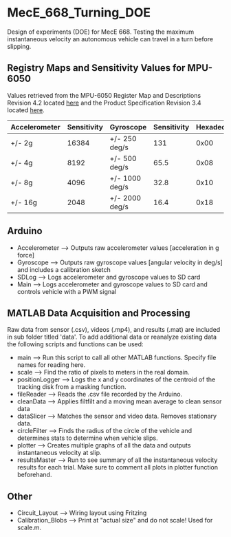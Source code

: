 # MecE_668_Turning_DOE

Design of experiments (DOE) for MecE 668. Testing the maximum instantaneous velocity an autonomous vehicle can travel in a turn before slipping.

## Registry Maps and Sensitivity Values for MPU-6050

Values retrieved from the MPU-6050 Register Map and Descriptions Revision 4.2 located [here](https://www.invensense.com/wp-content/uploads/2015/02/MPU-6000-Register-Map1.pdf) and the Product Specification Revision 3.4 located [here](https://www.invensense.com/wp-content/uploads/2015/02/MPU-6000-Datasheet1.pdf).

| Accelerometer | Sensitivity   | Gyroscope     | Sensitivity   | Hexadecimal   |  Binary       |
| ------------- | ------------- | ------------- | ------------- | ------------- | ------------- |
| +/- 2g	      | 16384	        | +/- 250 deg/s | 131           | 0x00	        | 00000000      |
| +/- 4g	      | 8192 	        | +/- 500 deg/s | 65.5          | 0x08	        | 00001000      |
| +/- 8g        | 4096	        | +/- 1000 deg/s| 32.8          | 0x10	        | 00010000      |
| +/- 16g	      | 2048	        | +/- 2000 deg/s| 16.4          | 0x18	        | 00011000      |

## Arduino

* Accelerometer --> Outputs raw accelerometer values [acceleration in g force]
* Gyroscope --> Outputs raw gyroscope values [angular velocity in deg/s] and includes a calibration sketch
* SDLog --> Logs accelerometer and gyroscope values to SD card
* Main --> Logs accelerometer and gyroscope values to SD card and controls vehicle with a PWM signal

## MATLAB Data Acquisition and Processing

Raw data from sensor (.csv), videos (.mp4), and results (.mat) are included in sub folder titled 'data'. To add additional data or reanalyze existing data the following scripts and functions can be used:
* main --> Run this script to call all other MATLAB functions. Specify file names for reading here.
* scale --> Find the ratio of pixels to meters in the real domain.
* positionLogger --> Logs the x and y coordinates of the centroid of the tracking disk from a masking function.
* fileReader --> Reads the .csv file recorded by the Arduino.
* cleanData --> Applies filtfilt and a moving mean average to clean sensor data
* dataSlicer --> Matches the sensor and video data. Removes stationary data.
* circleFilter --> Finds the radius of the circle of the vehicle and determines stats to determine when vehicle slips.
* plotter --> Creates multiple graphs of all the data and outputs instantaneous velocity at slip.
* resultsMaster --> Run to see summary of all the instantaneous velocity results for each trial. Make sure to comment all plots in plotter function beforehand.

## Other

* Circuit_Layout --> Wiring layout using Fritzing
* Calibration_Blobs --> Print at "actual size" and do not scale! Used for scale.m.
